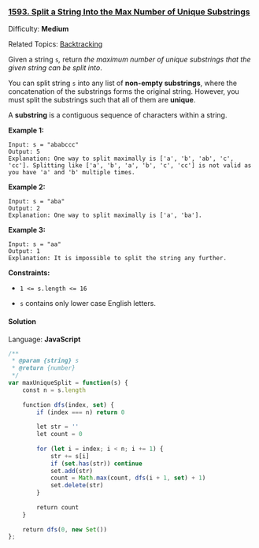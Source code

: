 ### [1593\. Split a String Into the Max Number of Unique Substrings](https://leetcode.com/problems/split-a-string-into-the-max-number-of-unique-substrings/)

Difficulty: **Medium**  

Related Topics: [Backtracking](https://leetcode.com/tag/backtracking/)


Given a string `s`<var style="display: inline;">,</var> return _the maximum number of unique substrings that the given string can be split into_.

You can split string `s` into any list of **non-empty substrings**, where the concatenation of the substrings forms the original string. However, you must split the substrings such that all of them are **unique**.

A **substring** is a contiguous sequence of characters within a string.

**Example 1:**

```
Input: s = "ababccc"
Output: 5
Explanation: One way to split maximally is ['a', 'b', 'ab', 'c', 'cc']. Splitting like ['a', 'b', 'a', 'b', 'c', 'cc'] is not valid as you have 'a' and 'b' multiple times.
```

**Example 2:**

```
Input: s = "aba"
Output: 2
Explanation: One way to split maximally is ['a', 'ba'].
```

**Example 3:**

```
Input: s = "aa"
Output: 1
Explanation: It is impossible to split the string any further.
```

**Constraints:**

*   `1 <= s.length <= 16`

*   `s` contains only lower case English letters.


#### Solution

Language: **JavaScript**

```javascript
/**
 * @param {string} s
 * @return {number}
 */
var maxUniqueSplit = function(s) { 
    const n = s.length
    
    function dfs(index, set) {
        if (index === n) return 0
        
        let str = ''
        let count = 0
        
        for (let i = index; i < n; i += 1) {
            str += s[i]
            if (set.has(str)) continue
            set.add(str)
            count = Math.max(count, dfs(i + 1, set) + 1)
            set.delete(str)
        }
        
        return count
    }
    
    return dfs(0, new Set())
};
```